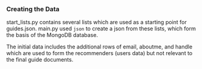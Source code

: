 ### Creating the Data
start_lists.py contains several lists which are used as a starting point for guides.json. main.py used `json` to create a json from these lists, which form the basis of the MongoDB database.

The initial data includes the additional rows of email, aboutme, and handle which are used to form the recommenders (users data) but not relevant to the final guide documents.